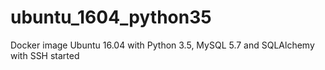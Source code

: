 # ubuntu_1604_python35

Docker image Ubuntu 16.04 with Python 3.5, MySQL 5.7 and SQLAlchemy with SSH started
